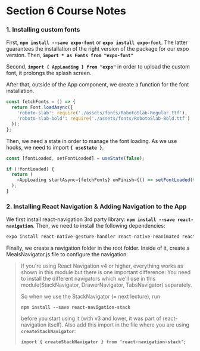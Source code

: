 # Section 6 Course Notes

### 1. Installing custom fonts

First, **`npm install --save expo-font`** or **`expo install expo-font`**. The latter guarantees the installation of the right version of the package for our expo version. Then,
**`import * as Fonts from "expo-font"`**

Second, **`import { AppLoading } from "expo"`** in order to upload the custom font, it prolongs the splash screen.

After that, outside of the App component, we create a function for the font installation.

```javascript
const fetchFonts = () => {
  return Font.loadAsync({
    'roboto-slab': require('./assets/fonts/RobotoSlab-Regular.ttf'),
    'roboto-slab-bold': require('./assets/fonts/RobotoSlab-Bold.ttf')
  });
};
```

Then, we need a state in order to manage the font loading. As we use hooks, we need to import **`{ useState }`**.

```javascript
const [fontLoaded, setFontLoaded] = useState(false);

if (!fontLoaded) {
  return (
    <AppLoading startAsync={fetchFonts} onFinish={() => setFontLoaded(true)} />
  );
}
```

### 2. Installing React Navigation & Adding Navigation to the App

We first install react-navigation 3rd party library: **`npm install --save react-navigation`**. Then, we need to install the following dependencies:

```javascript
expo install react-native-gesture-handler react-native-reanimated react-native-screens react-native-safe-area-context @react-native-community/masked-view
```

Finally, we create a navigation folder in the root folder. Inside of it, create a MealsNavigator.js file to configure the navigation.

> If you're using React Navigation v4 or higher, everything works as shown in this module but there is one important difference:
> You need to install the different navigators which we'll use in this module(StackNavigator, DrawerNavigator, TabsNavigator) separately.
>
> So when we use the StackNavigator (= next lecture), run
>
> **`npm install --save react-navigation-stack`**
>
> before you start using it (with v3 and lower, it was part of react-navigation itself).
> Also add this import in the file where you are using **`createStackNavigator`**:
>
> **`import { createStackNavigator } from 'react-navigation-stack';`**
